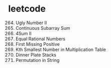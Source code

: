 # leetcode 
264. Ugly Number II  
523. Continuous Subarray Sum  
454. 4Sum II  
972. Equal Rational Numbers  
41. First Missing Positive  
668. Kth Smallest Number in Multiplication Table  
1172. Dinner Plate Stacks  
567. Permutation in String  